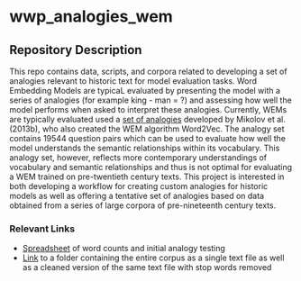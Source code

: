 # wwp_analogies_wem

## Repository Description
This repo contains data, scripts, and corpora related to developing a set of analogies relevant to historic text for model evaluation tasks. Word Embedding Models are typicaL evaluated by presenting the model with a series of analogies (for example king - man = ?) and assessing how well the model performs when asked to interpret these analogies. Currently, WEMs are typically evaluated used a [set of analogies](https://aclweb.org/aclwiki/Google_analogy_test_set_(State_of_the_art)) developed by Mikolov et al. (2013b), who also created the WEM algorithm Word2Vec. The analogy set contains 19544 question pairs which can be used to evaluate how well the model understands the semantic relationships within its vocabulary. This analogy set, however, reflects more contemporary understandings of vocabulary and semantic relationships and thus is not optimal for evaluating a WEM trained on pre-twentieth century texts. This project is interested in both developing a workflow for creating custom analogies for historic models as well as offering a tentative set of analogies based on data obtained from a series of large corpora of pre-nineteenth century texts.

### Relevant Links
- [Spreadsheet](https://docs.google.com/spreadsheets/d/1Sr1a-MCy2kpxaA758PcXYfm98giNLPwzGplN9G_1dkY/edit?usp=sharing) of word counts and initial analogy testing
- [Link](https://www.dropbox.com/scl/fi/xy1b9ctsymwo5p8w4v55h/franken-corpus.zip?rlkey=2p92dwp5rdyco8a9hvurcifs1&dl=0) to a folder containing the entire corpus as a single text file as well as a cleaned version of the same text file with stop words removed
